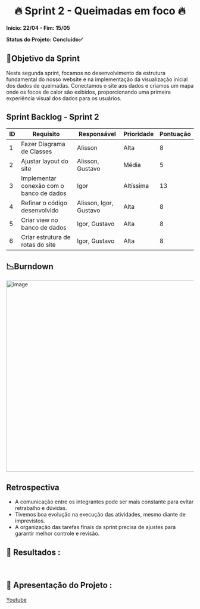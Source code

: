 <h1 align="center"> 🔥 Sprint 2 - Queimadas em foco 🔥 </h1>

**Início: 22/04 - Fim: 15/05**

**Status do Projeto: Concluído✅**

<span id="objetivo">
  
## 📌Objetivo da Sprint
Nesta segunda sprint, focamos no desenvolvimento da estrutura fundamental do nosso website e na implementação da visualização inicial dos dados de queimadas. Conectamos o site aos dados e criamos um mapa onde os focos de calor são exibidos, proporcionando uma primeira experiência visual dos dados para os usuários.
<br>

## Sprint Backlog - Sprint 2

| ID  | Requisito                                 | Responsável             | Prioridade   | Pontuação |
|-----|--------------------------------------------|-------------------------|--------------|-----------|
| 1   | Fazer Diagrama de Classes                  | Alisson                 | Alta         | 8         |
| 2   | Ajustar layout do site                     | Alisson, Gustavo        | Média        | 5         |
| 3   | Implementar conexão com o banco de dados   | Igor                    | Altíssima    | 13        |
| 4   | Refinar o código desenvolvido              | Alisson, Igor, Gustavo  | Alta         | 8         |
| 5   | Criar view no banco de dados               | Igor, Gustavo           | Alta         | 8         |
| 6   | Criar estrutura de rotas do site           | Igor, Gustavo           | Alta         | 8         |




## 📉Burndown

<img width="513" alt="image" src="">


</br>

## Retrospectiva

* A comunicação entre os integrantes pode ser mais constante para evitar retrabalho e dúvidas.
* Tivemos boa evolução na execução das atividades, mesmo diante de imprevistos.
* A organização das tarefas finais da sprint precisa de ajustes para garantir melhor controle e revisão.

  

## 🔗 Resultados :



<br>

## 🎥 Apresentação do Projeto :

<a href="">Youtube</a>

<br>
